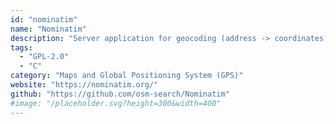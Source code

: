 ```yaml
---
id: "nominatim"
name: "Nominatim"
description: "Server application for geocoding (address -> coordinates) and reverse geocoding (coordinates -> address) on OpenStreetMap data."
tags:
  - "GPL-2.0"
  - "C"
category: "Maps and Global Positioning System (GPS)"
website: "https://nominatim.org/"
github: "https://github.com/osm-search/Nominatim"
#image: "/placeholder.svg?height=300&width=400"
---
```


